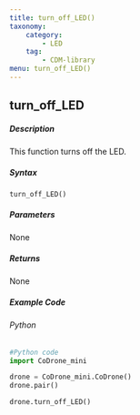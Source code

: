 ```yaml
---
title: turn_off_LED()
taxonomy:
    category:
        - LED
    tag:
        - CDM-library
menu: turn_off_LED()
---
```


## turn_off_LED

##### Description

This function turns off the LED.

##### Syntax
```turn_off_LED()```<br/>


##### Parameters

None

##### Returns

None

##### Example Code
###### Python
```python
#Python code
import CoDrone_mini

drone = CoDrone_mini.CoDrone()
drone.pair()

drone.turn_off_LED()
```